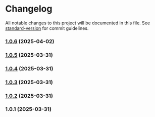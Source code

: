 # Changelog

All notable changes to this project will be documented in this file. See [standard-version](https://github.com/conventional-changelog/standard-version) for commit guidelines.

### [1.0.6](https://github.com/imkumardeepak/ProcessCaptReactApp/compare/v1.0.5...v1.0.6) (2025-04-02)

### [1.0.5](https://github.com/imkumardeepak/ProcessCaptReactApp/compare/v1.0.4...v1.0.5) (2025-03-31)

### [1.0.4](https://github.com/imkumardeepak/ProcessCaptReactApp/compare/v1.0.3...v1.0.4) (2025-03-31)

### [1.0.3](https://github.com/imkumardeepak/ProcessCaptReactApp/compare/v1.0.2...v1.0.3) (2025-03-31)

### [1.0.2](https://github.com/imkumardeepak/ProcessCaptReactApp/compare/v1.0.1...v1.0.2) (2025-03-31)

### 1.0.1 (2025-03-31)
